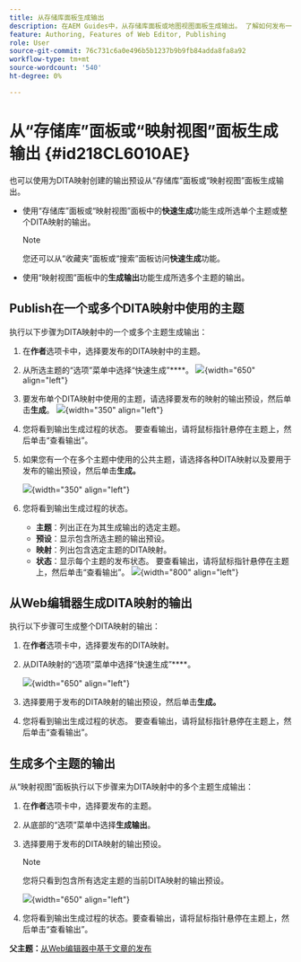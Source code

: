 ```yaml
---
title: 从存储库面板生成输出
description: 在AEM Guides中，从存储库面板或地图视图面板生成输出。 了解如何发布一个或多个DITA映射中使用的主题，或为多个主题生成输出。
feature: Authoring, Features of Web Editor, Publishing
role: User
source-git-commit: 76c731c6a0e496b5b1237b9b9fb84adda8fa8a92
workflow-type: tm+mt
source-wordcount: '540'
ht-degree: 0%

---
```


# 从“存储库”面板或“映射视图”面板生成输出 {#id218CL6010AE}

也可以使用为DITA映射创建的输出预设从“存储库”面板或“映射视图”面板生成输出。

- 使用“存储库”面板或“映射视图”面板中的&#x200B;**快速生成**&#x200B;功能生成所选单个主题或整个DITA映射的输出。

  >[!NOTE]
  >
  > 您还可以从“收藏夹”面板或“搜索”面板访问&#x200B;**快速生成**&#x200B;功能。

- 使用“映射视图”面板中的&#x200B;**生成输出**&#x200B;功能生成所选多个主题的输出。

## Publish在一个或多个DITA映射中使用的主题

执行以下步骤为DITA映射中的一个或多个主题生成输出：

1. 在&#x200B;**作者**&#x200B;选项卡中，选择要发布的DITA映射中的主题。

1. 从所选主题的“选项”菜单中选择“快速生成”****。
   ![](images/select-topic-options-menu_cs.png){width="650" align="left"}

1. 要发布单个DITA映射中使用的主题，请选择要发布的映射的输出预设，然后单击&#x200B;**生成**。
   ![](images/select-preset_cs.png){width="350" align="left"}

1. 您将看到输出生成过程的状态。 要查看输出，请将鼠标指针悬停在主题上，然后单击“查看输出”。

1. 如果您有一个在多个主题中使用的公共主题，请选择各种DITA映射以及要用于发布的输出预设，然后单击&#x200B;**生成。**

   ![](images/select-preset-multiple-maps_cs.png){width="350" align="left"}

1. 您将看到输出生成过程的状态。

   - **主题**：列出正在为其生成输出的选定主题。
   - **预设**：显示包含所选主题的输出预设。
   - **映射**：列出包含选定主题的DITA映射。
   - **状态**：显示每个主题的发布状态。
要查看输出，请将鼠标指针悬停在主题上，然后单击“查看输出”。
     ![](images/output-multiple-maps_cs.png){width="800" align="left"}


## 从Web编辑器生成DITA映射的输出

执行以下步骤可生成整个DITA映射的输出：

1. 在&#x200B;**作者**&#x200B;选项卡中，选择要发布的DITA映射。

1. 从DITA映射的“选项”菜单中选择“快速生成”****。

   ![](images/select-map-options-menu_cs.png){width="650" align="left"}

1. 选择要用于发布的DITA映射的输出预设，然后单击&#x200B;**生成。**

1. 您将看到输出生成过程的状态。 要查看输出，请将鼠标指针悬停在主题上，然后单击“查看输出”。


## 生成多个主题的输出

从“映射视图”面板执行以下步骤来为DITA映射中的多个主题生成输出：

1. 在&#x200B;**作者**&#x200B;选项卡中，选择要发布的主题。

1. 从底部的“选项”菜单中选择&#x200B;**生成输出**。

1. 选择要用于发布的DITA映射的输出预设。

   >[!NOTE]
   >
   > 您将只看到包含所有选定主题的当前DITA映射的输出预设。

   ![](images/generate-output-multiple-topics_cs.png){width="650" align="left"}

1. 您将看到输出生成过程的状态。要查看输出，请将鼠标指针悬停在主题上，然后单击“查看输出”。


**父主题：**[&#x200B;从Web编辑器中基于文章的发布](web-editor-article-publishing.md)
